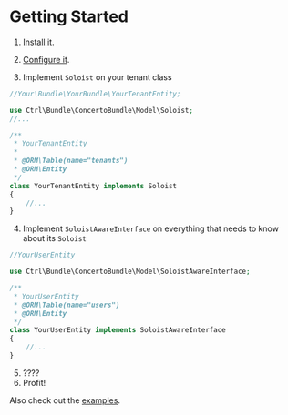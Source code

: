# Getting Started

1. [Install it](installation.md).

2. [Configure it](configuration.md).
3. Implement `Soloist` on your tenant class

  ```php
  //Your\Bundle\YourBundle\YourTenantEntity;
  
  use Ctrl\Bundle\ConcertoBundle\Model\Soloist;
  //...
  
  /**
   * YourTenantEntity
   *
   * @ORM\Table(name="tenants")
   * @ORM\Entity
   */
  class YourTenantEntity implements Soloist
  {      
      //...
  }
  ```
4. Implement `SoloistAwareInterface` on everything that needs to know about its `Soloist`

  ```php
  //YourUserEntity
  
  use Ctrl\Bundle\ConcertoBundle\Model\SoloistAwareInterface;
  
  /**
   * YourUserEntity
   * @ORM\Table(name="users")
   * @ORM\Entity
   */
  class YourUserEntity implements SoloistAwareInterface
  {
      //...
  }
  ```
5. ????
6. Profit!

Also check out the [examples](cookbook/examples.md).